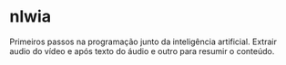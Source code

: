 # nlwia
Primeiros passos na programação junto da inteligência artificial.
Extrair audio do vídeo e após texto do áudio e outro para resumir o conteúdo.
